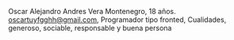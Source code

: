 Oscar Alejandro Andres Vera Montenegro, 18 años. oscartuyfgghh@gmail.com, Programador tipo fronted, Cualidades, generoso, sociable, responsable y buena persona
